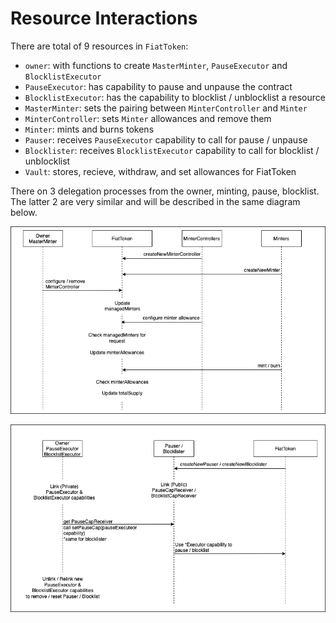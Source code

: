 # Resource Interactions

<!-- markdownlint-configure-file { "MD013": { "line_length": 200} } -->

There are total of 9 resources in `FiatToken`:

- `owner`: with functions to create `MasterMinter`, `PauseExecutor` and `BlocklistExecutor`
- `PauseExecutor`: has capability to pause and unpause the contract
- `BlocklistExecutor`: has the capability to blocklist / unblocklist a resource
- `MasterMinter`: sets the pairing between `MinterController` and `Minter`
- `MinterController`: sets `Minter` allowances and remove them
- `Minter`: mints and burns tokens
- `Pauser`: receives `PauseExecutor` capability to call for pause / unpause
- `Blocklister`: receives `BlocklistExecutor` capability to call for blocklist / unblocklist
- `Vault`: stores, recieve, withdraw, and set allowances for FiatToken

There on 3 delegation processes from the owner, minting, pause, blocklist.
The latter 2 are very similar and will be described in the same diagram below.

![mint](mint.png)

![pauser-blocklister](pauser-blocklister.png)
